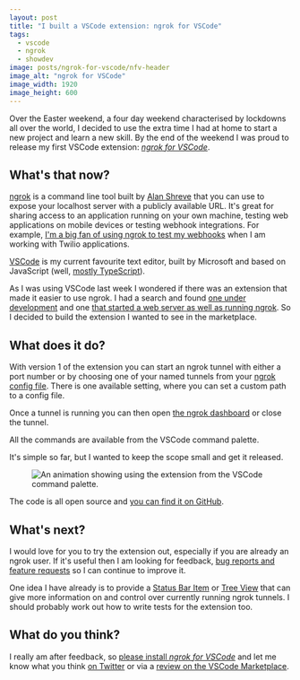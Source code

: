 ```yaml
---
layout: post
title: "I built a VSCode extension: ngrok for VSCode"
tags:
  - vscode
  - ngrok
  - showdev
image: posts/ngrok-for-vscode/nfv-header
image_alt: "ngrok for VSCode"
image_width: 1920
image_height: 600
---
```


Over the Easter weekend, a four day weekend characterised by lockdowns all over the world, I decided to use the extra time I had at home to start a new project and learn a new skill. By the end of the weekend I was proud to release my first VSCode extension: [_ngrok for VSCode_](https://marketplace.visualstudio.com/items?itemName=philnash.ngrok-for-vscode).

## What's that now?

[ngrok](https://ngrok.com/) is a command line tool built by [Alan Shreve](https://github.com/inconshreveable) that you can use to expose your localhost server with a publicly available URL. It's great for sharing access to an application running on your own machine, testing web applications on mobile devices or testing webhook integrations. For example, [I'm a big fan of using ngrok to test my webhooks](https://www.twilio.com/blog/2015/09/6-awesome-reasons-to-use-ngrok-when-testing-webhooks.html) when I am working with Twilio applications.

[VSCode](https://code.visualstudio.com/) is my current favourite text editor, built by Microsoft and based on JavaScript (well, [mostly TypeScript](https://github.com/microsoft/vscode)).

As I was using VSCode last week I wondered if there was an extension that made it easier to use ngrok. I had a search and found [one under development](https://github.com/WassimBenzarti/Ngrok-connect) and one [that started a web server as well as running ngrok](https://github.com/ceyhunkeklik/vscode-ngrok-client). So I decided to build the extension I wanted to see in the marketplace.

## What does it do?

With version 1 of the extension you can start an ngrok tunnel with either a port number or by choosing one of your named tunnels from your [ngrok config file](https://ngrok.com/docs#config). There is one available setting, where you can set a custom path to a config file.

Once a tunnel is running you can then open [the ngrok dashboard](https://ngrok.com/docs#getting-started-inspect) or close the tunnel.

All the commands are available from the VSCode command palette.

It's simple so far, but I wanted to keep the scope small and get it released.

<figure>
  <img src="{% asset posts/ngrok-for-vscode/start @path %}" alt="An animation showing using the extension from the VSCode command palette.">
</figure>

The code is all open source and [you can find it on GitHub](https://github.com/philnash/ngrok-for-vscode).

## What's next?

I would love for you to try the extension out, especially if you are already an ngrok user. If it's useful then I am looking for feedback, [bug reports and feature requests](https://github.com/philnash/ngrok-for-vscode/issues) so I can continue to improve it.

One idea I have already is to provide a [Status Bar Item](https://code.visualstudio.com/api/references/vscode-api#StatusBarItem) or [Tree View](https://code.visualstudio.com/api/extension-guides/tree-view) that can give more information on and control over currently running ngrok tunnels. I should probably work out how to write tests for the extension too.

## What do you think?

I really am after feedback, so [please install _ngrok for VSCode_](https://marketplace.visualstudio.com/items?itemName=philnash.ngrok-for-vscode) and let me know what you think [on Twitter](https://twitter.com/philnash) or via a [review on the VSCode Marketplace](https://marketplace.visualstudio.com/items?itemName=philnash.ngrok-for-vscode&ssr=false#review-details).
